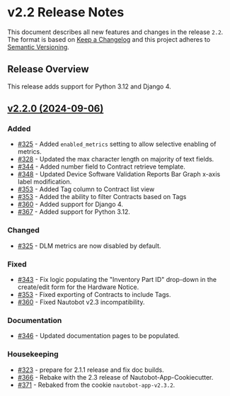 # v2.2 Release Notes

This document describes all new features and changes in the release `2.2`. The format is based on [Keep a Changelog](https://keepachangelog.com/en/1.0.0/) and this project adheres to [Semantic Versioning](https://semver.org/spec/v2.0.0.html).

## Release Overview

This release adds support for Python 3.12 and Django 4.

## [v2.2.0 (2024-09-06)](https://github.com/nautobot/nautobot-app-device-lifecycle-mgmt/releases/tag/v2.2.0)

### Added

- [#325](https://github.com/nautobot/nautobot-app-device-lifecycle-mgmt/issues/325) - Added `enabled_metrics` setting to allow selective enabling of metrics.
- [#328](https://github.com/nautobot/nautobot-app-device-lifecycle-mgmt/issues/328) - Updated the max character length on majority of text fields.
- [#344](https://github.com/nautobot/nautobot-app-device-lifecycle-mgmt/issues/344) - Added number field to Contract retrieve template.
- [#348](https://github.com/nautobot/nautobot-app-device-lifecycle-mgmt/issues/348) - Updated Device Software Validation Reports Bar Graph x-axis label modification.
- [#353](https://github.com/nautobot/nautobot-app-device-lifecycle-mgmt/issues/353) - Added Tag column to Contract list view
- [#353](https://github.com/nautobot/nautobot-app-device-lifecycle-mgmt/issues/353) - Added the ability to filter Contracts based on Tags
- [#360](https://github.com/nautobot/nautobot-app-device-lifecycle-mgmt/issues/360) - Added support for Django 4.
- [#367](https://github.com/nautobot/nautobot-app-device-lifecycle-mgmt/issues/367) - Added support for Python 3.12.

### Changed

- [#325](https://github.com/nautobot/nautobot-app-device-lifecycle-mgmt/issues/325) - DLM metrics are now disabled by default.

### Fixed

- [#343](https://github.com/nautobot/nautobot-app-device-lifecycle-mgmt/issues/343) - Fix logic populating the "Inventory Part ID" drop-down in the create/edit form for the Hardware Notice.
- [#353](https://github.com/nautobot/nautobot-app-device-lifecycle-mgmt/issues/353) - Fixed exporting of Contracts to include Tags.
- [#360](https://github.com/nautobot/nautobot-app-device-lifecycle-mgmt/issues/360) - Fixed Nautobot v2.3 incompatibility.

### Documentation

- [#346](https://github.com/nautobot/nautobot-app-device-lifecycle-mgmt/issues/346) - Updated documentation pages to be populated.

### Housekeeping

- [#323](https://github.com/nautobot/nautobot-app-device-lifecycle-mgmt/issues/323) - prepare for 2.1.1 release and fix doc builds.
- [#366](https://github.com/nautobot/nautobot-app-device-lifecycle-mgmt/issues/366) - Rebake with the 2.3 release of Nautobot-App-Cookiecutter.
- [#371](https://github.com/nautobot/nautobot-app-device-lifecycle-mgmt/issues/371) - Rebaked from the cookie `nautobot-app-v2.3.2`.
